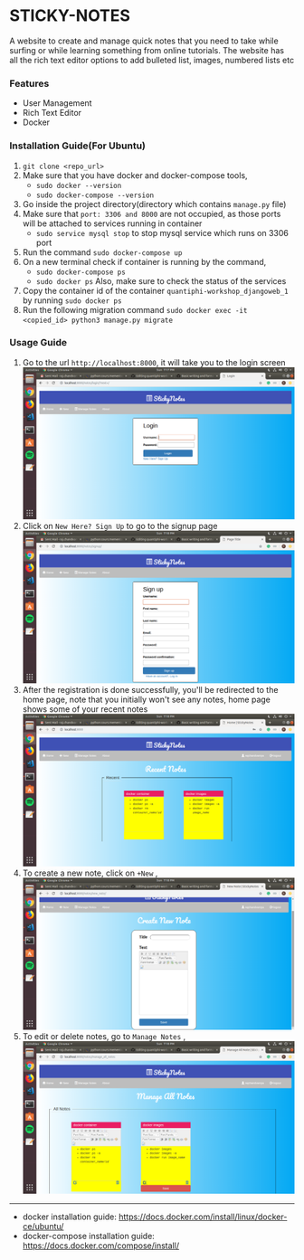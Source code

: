 # STICKY-NOTES
A website to create and manage quick notes that you need to take while surfing or while learning something from online tutorials. The website has all the rich text editor options to add bulleted list, images, numbered lists etc

### Features
- User Management
- Rich Text Editor
- Docker

### Installation Guide(For Ubuntu)
1. `git clone <repo_url>`
2. Make sure that you have docker and docker-compose tools,
    - `sudo docker --version`
    - `sudo docker-compose --version`
3. Go inside the project directory(directory which contains `manage.py` file)
4. Make sure that `port: 3306 and 8000` are not occupied, as those ports will be attached to services running in container
    - `sudo service mysql stop` to stop mysql service which runs on 3306 port
5. Run the command `sudo docker-compose up`
6. On a new terminal check if container is running by the command,
    -  `sudo docker-compose ps`
    -  `sudo docker ps`
    Also, make sure to check the status of the services 
7. Copy the container id of the container `quantiphi-workshop_djangoweb_1` by running `sudo docker ps`
8. Run the following migration command `sudo docker exec -it <copied_id> python3 manage.py migrate`

### Usage Guide
1. Go to the url `http://localhost:8000`, it will take you to the login screen
![login page](https://raw.githubusercontent.com/das-raj/quantiphi-workshop/master/screenshots/login.png)
2. Click on `New Here? Sign Up` to go to the signup page
![signup page](https://raw.githubusercontent.com/das-raj/quantiphi-workshop/master/screenshots/signup.png)
3. After the registration is done successfully, you'll be redirected to the home page, note that you initially won't see any notes, home page shows some of your recent notes
![home page](https://raw.githubusercontent.com/das-raj/quantiphi-workshop/master/screenshots/recent_notes.png)
4. To create a new note, click on `+New` ,
![create new_note](https://raw.githubusercontent.com/das-raj/quantiphi-workshop/master/screenshots/new_note.png)
5. To edit or delete notes, go to `Manage Notes` ,
![manage notes](https://raw.githubusercontent.com/das-raj/quantiphi-workshop/master/screenshots/manage_notes.png)


--------------------------------------------------------------------------------------------------------------------------
- docker installation guide: https://docs.docker.com/install/linux/docker-ce/ubuntu/
- docker-compose installation guide: https://docs.docker.com/compose/install/
